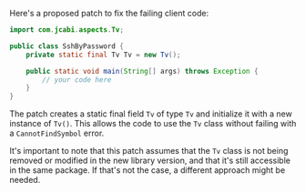 Here's a proposed patch to fix the failing client code:
```java
import com.jcabi.aspects.Tv;

public class SshByPassword {
    private static final Tv Tv = new Tv();

    public static void main(String[] args) throws Exception {
        // your code here
    }
}
```
The patch creates a static final field `Tv` of type `Tv` and initialize it with a new instance of `Tv()`. This allows the code to use the `Tv` class without failing with a `CannotFindSymbol` error.


It's important to note that this patch assumes that the `Tv` class is not being removed or modified in the new library version, and that it's still accessible in the same package. If that's not the case, a different approach might be needed.